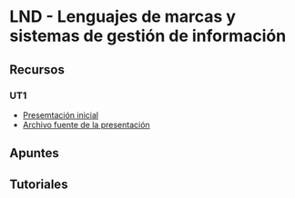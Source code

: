 # LND - Lenguajes de marcas y sistemas de gestión de información
## Recursos
### UT1
* [Presemtación inicial](https://hackmd.io/@ichigar/H1R-hN7TR)
* [Archivo fuente de la presentación](recursos/ut1/archivo_fuente_presentacion_inicial.md)
## Apuntes

## Tutoriales
